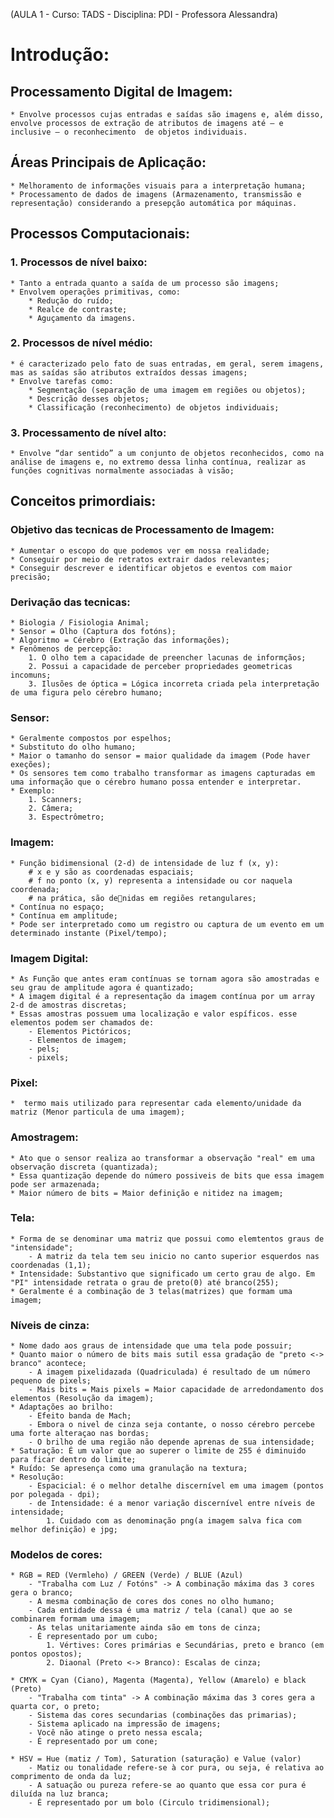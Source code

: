 (AULA 1 - Curso: TADS - Disciplina: PDI - Professora Alessandra)

# Introdução:
## Processamento Digital de Imagem:
	* Envolve processos cujas entradas e saídas são imagens e, além disso, envolve processos de extração de atributos de imagens até — e inclusive — o reconhecimento  de objetos individuais.

## Áreas Principais de Aplicação:
	* Melhoramento de informações visuais para a interpretação humana;
	* Processamento de dados de imagens (Armazenamento, transmissão e representação) considerando a presepção automática por máquinas.
	
## Processos Computacionais:

### 1. Processos de nível baixo:
	* Tanto a entrada quanto a saída de um processo são imagens;
	* Envolvem operações primitivas, como:
		* Redução do ruído; 
		* Realce de contraste; 
		* Aguçamento da imagens.
	
### 2. Processos de nível médio:
	* é caracterizado pelo fato de suas entradas, em geral, serem imagens, mas as saídas são atributos extraídos dessas imagens;
	* Envolve tarefas como:
		* Segmentação (separação de uma imagem em regiões ou objetos);
		* Descrição desses objetos;
		* Classificação (reconhecimento) de objetos individuais;
### 3. Processamento de nível alto:
	* Envolve “dar sentido” a um conjunto de objetos reconhecidos, como na análise de imagens e, no extremo dessa linha contínua, realizar as funções cognitivas normalmente associadas à visão;
	
## Conceitos primordiais:

### Objetivo das tecnicas de Processamento de Imagem:
	* Aumentar o escopo do que podemos ver em nossa realidade;
	* Conseguir por meio de retratos extrair dados relevantes;
	* Conseguir descrever e identificar objetos e eventos com maior precisão;
### Derivação das tecnicas:
	* Biologia / Fisiologia Animal;
	* Sensor = Olho (Captura dos fotóns);
	* Algoritmo = Cérebro (Extração das informações);
	* Fenômenos de percepção:
		1. O olho tem a capacidade de preencher lacunas de informçãos;
		2. Possui a capacidade de perceber propriedades geometricas incomuns;
		3. Ilusões de óptica = Lógica incorreta criada pela interpretação de uma figura pelo cérebro humano;
### Sensor:
	* Geralmente compostos por espelhos;
	* Substituto do olho humano;
	* Maior o tamanho do sensor = maior qualidade da imagem (Pode haver exeções);
	* Os sensores tem como trabalho transformar as imagens capturadas em uma informação que o cérebro humano possa entender e interpretar.
	* Exemplo:
		1. Scanners;
		2. Câmera;
		3. Espectrômetro;

### Imagem:
	* Função bidimensional (2-d) de intensidade de luz f (x, y):	
		# x e y são as coordenadas espaciais;
		# f no ponto (x, y) representa a intensidade ou cor naquela coordenada;
		# na prática, são denidas em regiões retangulares;
	* Contínua no espaço;
	* Contínua em amplitude;
	* Pode ser interpretado como um registro ou captura de um evento em um determinado instante (Pixel/tempo); 
	
### Imagem Digital:
	* As Função que antes eram contínuas se tornam agora são amostradas e seu grau de amplitude agora é quantizado;	
	* A imagem digital é a representação da imagem contínua por um array 2-d de amostras discretas;
	* Essas amostras possuem uma localização e valor espíficos. esse elementos podem ser chamados de:
		- Elementos Pictóricos;
		- Elementos de imagem;
		- pels;
		- pixels;

### Pixel: 
	*  termo mais utilizado para representar cada elemento/unidade da matriz (Menor particula de uma imagem);

### Amostragem:
	* Ato que o sensor realiza ao transformar a observação "real" em uma observação discreta (quantizada);
	* Essa quantização depende do número possiveis de bits que essa imagem pode ser armazenada;
	* Maior número de bits = Maior definição e nitidez na imagem;

### Tela:
	* Forma de se denominar uma matriz que possui como elemtentos graus de "intensidade";
		- A matriz da tela tem seu inicio no canto superior esquerdos nas coordenadas (1,1);
	* Intensidade: Substantivo que significado um certo grau de algo. Em "PI" intensidade retrata o grau de preto(0) até branco(255);
	* Geralmente é a combinação de 3 telas(matrizes) que formam uma imagem;

### Níveis de cinza:
	* Nome dado aos graus de intensidade que uma tela pode possuir;
	* Quanto maior o número de bits mais sutil essa gradação de "preto <-> branco" acontece;
		- A imagem pixelidazada (Quadriculada) é resultado de um número pequeno de pixels;
		- Mais bits = Mais pixels = Maior capacidade de arredondamento dos elementos (Resolução da imagem);
	* Adaptações ao brilho:
		- Efeito banda de Mach;
		- Embora o nivel de cinza seja contante, o nosso cérebro percebe uma forte alteraçao nas bordas;
		- O brilho de uma região não depende aprenas de sua intensidade;
	* Saturação: É um valor que ao superer o limite de 255 é diminuido para ficar dentro do limite;
	* Ruído: Se apresença como uma granulação na textura;
	* Resolução:
		- Espacicial: é o melhor detalhe discernível em uma imagem (pontos por polegada - dpi);
		- de Intensidade: é a menor variação discernível entre níveis de intensidade;
			1. Cuidado com as denominação png(a imagem salva fica com melhor definição) e jpg;

### Modelos de cores:
	* RGB = RED (Vermleho) / GREEN (Verde) / BLUE (Azul)
		- "Trabalha com Luz / Fotóns" -> A combinação máxima das 3 cores gera o branco;
		- A mesma combinação de cores dos cones no olho humano;
		- Cada entidade dessa é uma matriz / tela (canal) que ao se combinarem formam uma imagem;
		- As telas unitariamente ainda são em tons de cinza;
		- É representado por um cubo;
			1. Vértives: Cores primárias e Secundárias, preto e branco (em pontos opostos);
			2. Diaonal (Preto <-> Branco): Escalas de cinza;

	* CMYK = Cyan (Ciano), Magenta (Magenta), Yellow (Amarelo) e black (Preto) 
		- "Trabalha com tinta" -> A combinação máxima das 3 cores gera a quarta cor, o preto;
		- Sistema das cores secundarias (combinações das primarias); 	
		- Sistema aplicado na impressão de imagens;
		- Você não atinge o preto nessa escala;
		- É representado por um cone;

	* HSV = Hue (matiz / Tom), Saturation (saturação) e Value (valor)
		- Matiz ou tonalidade refere-se à cor pura, ou seja, é relativa ao comprimento de onda da luz;
		- A satuação ou pureza refere-se ao quanto que essa cor pura é diluída na luz branca;
		- É representado por um bolo (Circulo tridimensional);
